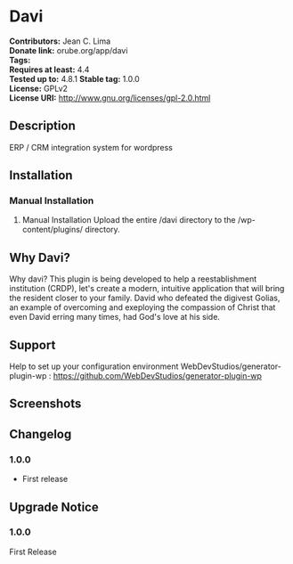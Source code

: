 # Davi #
**Contributors:**      Jean C. Lima  
**Donate link:**       orube.org/app/davi  
**Tags:**  
**Requires at least:** 4.4  
**Tested up to:**      4.8.1 
**Stable tag:**        1.0.0  
**License:**           GPLv2  
**License URI:**       http://www.gnu.org/licenses/gpl-2.0.html  

## Description ##

ERP / CRM integration system for wordpress

## Installation ##

### Manual Installation ###

1. Manual Installation
Upload the entire /davi directory to the /wp-content/plugins/ directory.

## Why Davi? ##

Why davi? This plugin is being developed to help a reestablishment institution (CRDP), let's create a modern, intuitive application that will bring the resident closer to your family. David who defeated the digivest Golias, an example of overcoming and exeploying the compassion of Christ that even David erring many times, had God's love at his side.

## Support ##

Help to set up your configuration environment WebDevStudios/generator-plugin-wp : https://github.com/WebDevStudios/generator-plugin-wp

## Screenshots ##

## Changelog ##

### 1.0.0 ###
* First release

## Upgrade Notice ##

### 1.0.0 ###
First Release
